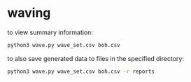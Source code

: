 # waving

to view summary information:
```bash
python3 wave.py wave_set.csv boh.csv
```

to also save generated data to files in the specified directory:
```bash
python3 wave.py wave_set.csv boh.csv -r reports
```

